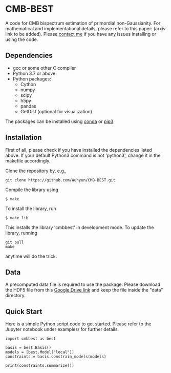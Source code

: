 # CMB-BEST
A code for CMB bispectrum estimation of primordial non-Gaussianity. For mathematical and implementational details, please refer to this paper: (arxiv link to be added). Please [contact me](mailto:wuhyun@kasi.re.kr) if you have any issues installing or using the code.

## Dependencies

- gcc or some other C compiler
- Python 3.7 or above
- Python packages:
    - Cython
    - numpy
    - scipy
    - h5py
    - pandas
    - GetDist (optional for visualization)

The packages can be installed using [conda](https://conda.io/projects/conda/en/latest/user-guide/getting-started.html#) or [pip3](https://packaging.python.org/en/latest/tutorials/installing-packages/).

## Installation
First of all, please check if you have installed the dependencies listed above. If your default Python3 command is not 'python3', change it in the makefile accordingly.

Clone the repository by, e.g.,
```
git clone https://github.com/Wuhyun/CMB-BEST.git
```

Compile the library using
```
$ make
```
To install the library, run
```
$ make lib
```
This installs the library 'cmbbest' in development mode. To update the library, running
 ```
 git pull
 make
 ```
anytime will do the trick.


## Data

A precomputed data file is required to use the package. Please download the HDF5 file from this [Google Drive link](https://drive.google.com/file/d/10BGPCXAtkWF23eZi4R_P-PYVd4NBtGnq/view?usp=share_link) and keep the file inside the "data" directory.


## Quick Start

Here is a simple Python script code to get started. Please refer to the Jupyter notebook under examples/ for further details.
```
import cmbbest as best

basis = best.Basis()
models = [best.Model("local")]
constraints = basis.constrain_models(models)

print(constraints.summarize())
```